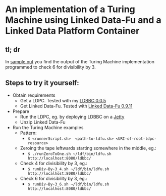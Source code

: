 # An implementation of a Turing Machine using Linked Data-Fu and a Linked Data Platform Container

## tl; dr

In [sample.out](sample.out) you find the output of the Turing Machine implementation programmed to check 6 for divisibility by 3.

## Steps to try it yourself:
* Obtain requirements
  * Get a LDPC. Tested with my [LDBBC 0.0.5](https://github.com/kaefer3000/ldbbc/releases/tag/0.0.5)
  * Get Linked Data-Fu. Tested with [Linked Data-Fu 0.9.11](http://linked-data-fu.github.io/releases/0.9.11/)
* Prepare
  * Run the LDPC, eg. by deploying LDBBC on a [Jetty](http://eclipse.org/jetty/)
  * Unzip Linked Data-Fu
* Run the Turing Machine examples
  * Pattern:
    * `$ <runnerScript.sh>  <path-to-ldfu.sh> <URI-of-root-ldpc-resource>`
  * Zeroing the tape leftwards starting somewhere in the middle, eg.:
    * `$ ./runZeroToOne.sh ~/ldf/bin/ldfu.sh http://localhost:8080/ldbbc/`
  * Check 4 for divisibility by 3, eg.:
    * `$ runDiv-By-3_4.sh ~/ldf/bin/ldfu.sh http://localhost:8080/ldbbc/`
  * Check 6 for divisibility by 3, eg.:
    * `$ runDiv-By-3_6.sh ~/ldf/bin/ldfu.sh http://localhost:8080/ldbbc/`
